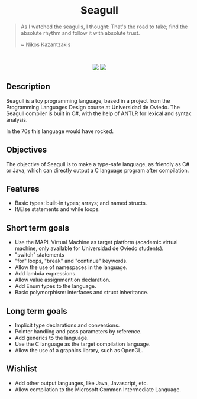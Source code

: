 <h1 align="center" >Seagull</h1>

> As I watched the seagulls, I thought: That's the road to take;
> find the absolute rhythm and follow it with absolute trust.
>
> ~ Nikos Kazantzakis
<br/>

<p align="center">
  <img src="https://img.shields.io/github/license/pacojq/Seagull.svg?color=blue2" />
  <img src="https://img.shields.io/badge/version-0.0.1-9cf.svg" />
</p>



## Description

Seagull is a toy programming language, based in a project from the Programming 
Languages Design course at Universidad de Oviedo. The Seagull compiler is built
in C#, with the help of ANTLR for lexical and syntax analysis.

In the 70s this language would have rocked.

## Objectives

The objective of Seagull is to make a type-safe language, as friendly as C# or Java, 
which can directly output a C language program after compilation.

## Features

  - Basic types: built-in types; arrays; and named structs.
  - If/Else statements and while loops.

## Short term goals

  - Use the MAPL Virtual Machine as target platform (academic virtual machine, 
  only available for Universidad de Oviedo students).
  - "switch" statements
  - "for" loops, "break" and "continue" keywords.
  - Allow the use of namespaces in the language.
  - Add lambda expressions.
  - Allow value assignment on declaration.
  - Add Enum types to the language.
  - Basic polymorphism: interfaces and struct inheritance.

## Long term goals

  - Implicit type declarations and conversions.
  - Pointer handling and pass parameters by reference.
  - Add generics to the language.
  - Use the C language as the target compilation language.
  - Allow the use of a graphics library, such as OpenGL.
  
## Wishlist

  - Add other output languages, like Java, Javascript, etc.
  - Allow compilation to the Microsoft Common Intermediate Language.
